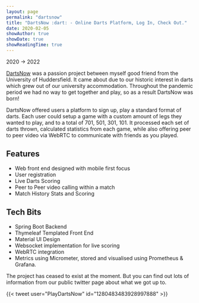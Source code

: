 ```yaml
---
layout: page
permalink: "dartsnow"
title: "DartsNow :dart: - Online Darts Platform, Log In, Check Out."
date: 2020-02-05
showAuthor: true
showDate: true
showReadingTime: true
---
```


2020 -> 2022

[DartsNow](https://twitter.com/PlayDartsNow) was a passion project between myself good friend from the University of Huddersfield. It came about due to our
historic interest in darts which grew out of our university accommodation. Throughout the pandemic period we had no way 
to get together and play, so as a result DartsNow was born!

DartsNow offered users a platform to sign up, play a standard format of darts. Each user could setup a game with a custom 
amount of legs they wanted to play, and to a total of 701, 501, 301, 101. It processed each set of darts thrown, calculated statistics 
from each game, while also offering peer to peer video via WebRTC to communicate with friends as you played.

## Features
* Web front end designed with mobile first focus
* User registration
* Live Darts Scoring
* Peer to Peer video calling within a match
* Match History Stats and Scoring

## Tech Bits
* Spring Boot Backend 
* Thymeleaf Templated Front End
* Material UI Design
* Websocket implementation for live scoring
* WebRTC integration
* Metrics using Micrometer, stored and visualised using Prometheus & Grafana.

The project has ceased to exist at the moment. But you can find out lots of information from our public twitter page about 
what we got up to.

{{< tweet user="PlayDartsNow" id="1280483483928997888" >}}